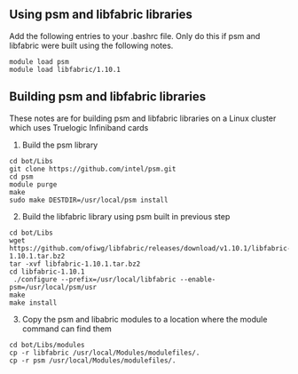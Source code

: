 ## Using psm and libfabric libraries

Add the following entries to your .bashrc file.  Only do this if psm and libfabric were built using the following notes.

```
module load psm
module load libfabric/1.10.1
```

## Building psm and libfabric libraries

These notes are for building psm and libfabric libraries on a Linux cluster which uses Truelogic Infiniband cards

1. Build the psm library
```
cd bot/Libs
git clone https://github.com/intel/psm.git
cd psm
module purge
make
sudo make DESTDIR=/usr/local/psm install
```

2. Build the libfabric library using psm built in previous step

```
cd bot/Libs
wget https://github.com/ofiwg/libfabric/releases/download/v1.10.1/libfabric-1.10.1.tar.bz2
tar -xvf libfabric-1.10.1.tar.bz2
cd libfabric-1.10.1
 ./configure --prefix=/usr/local/libfabric --enable-psm=/usr/local/psm/usr
make
make install
```

3. Copy the psm and libabric modules to a location where the module command can find them

```
cd bot/Libs/modules
cp -r libfabric /usr/local/Modules/modulefiles/.
cp -r psm /usr/local/Modules/modulefiles/.

```

